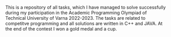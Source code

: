 This is a repository of all tasks, which I have managed to solve successfully during my participation in the Academic Programming Olympiad of Technical University of Varna 2022-2023. The tasks are related to competitve programming and all solutions are written in C++ and JAVA. At the end of the contest I won a gold medal and a cup.
